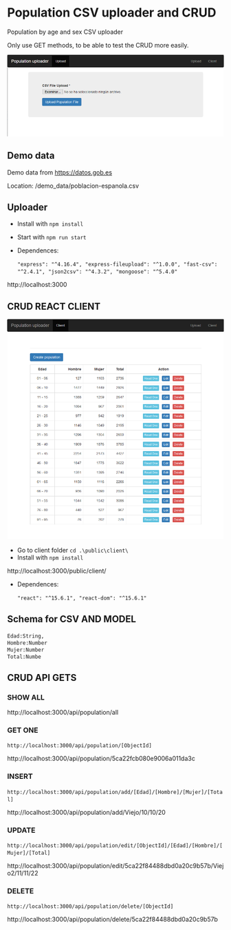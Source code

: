 # Population CSV uploader and CRUD

Population by age and sex CSV uploader

Only use GET methods, to be able to test the CRUD more easily.

![](./demo_data/screenShot.png)


## Demo data 

Demo data from https://datos.gob.es

Location: /demo_data/poblacion-espanola.csv

## Uploader

- Install with `npm install`

- Start with `npm run start`

- Dependences:

    `"express": "^4.16.4",
    "express-fileupload": "^1.0.0",
    "fast-csv": "^2.4.1",
    "json2csv": "^4.3.2",
    "mongoose": "^5.4.0"`

http://localhost:3000

## CRUD REACT CLIENT

![](./demo_data/screenShot2.png)

- Go to client folder `cd .\public\client\`
- Install with `npm install`

http://localhost:3000/public/client/

- Dependences:

    `"react": "^15.6.1",
    "react-dom": "^15.6.1"`

## Schema for CSV AND MODEL

    Edad:String,
    Hombre:Number
    Mujer:Number
    Total:Numbe

## CRUD API GETS

### SHOW ALL 
http://localhost:3000/api/population/all

### GET ONE
`http://localhost:3000/api/population/[ObjectId]`

http://localhost:3000/api/population/5ca22fcb080e9006a011da3c

### INSERT
`http://localhost:3000/api/population/add/[Edad]/[Hombre]/[Mujer]/[Total]`

http://localhost:3000/api/population/add/Viejo/10/10/20

### UPDATE
`http://localhost:3000/api/population/edit/[ObjectId]/[Edad]/[Hombre]/[Mujer]/[Total]`

http://localhost:3000/api/population/edit/5ca22f84488dbd0a20c9b57b/Viejo2/11/11/22

### DELETE
`http://localhost:3000/api/population/delete/[ObjectId]`

http://localhost:3000/api/population/delete/5ca22f84488dbd0a20c9b57b